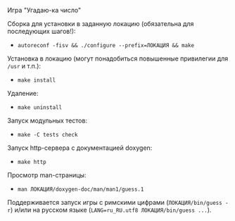 Игра "Угадаю-ка число"

Сборка для установки в заданную локацию (обязательна для последующих шагов!):
- `autoreconf -fisv && ./configure --prefix=ЛОКАЦИЯ && make`

Установка в локацию (могут понадобиться повышенные привилегии для `/usr` и т.п.):
- `make install`

Удаление:
- `make uninstall`

Запуск модульных тестов:
- `make -C tests check`

Запуск http-сервера с документацией doxygen:
- `make http`

Просмотр man-страницы:
- `man ЛОКАЦИЯ/doxygen-doc/man/man1/guess.1`

Поддерживается запуск игры с римскими цифрами (`ЛОКАЦИЯ/bin/guess -r`) и/или на русском языке (`LANG=ru_RU.utf8 ЛОКАЦИЯ/bin/guess ...`).
